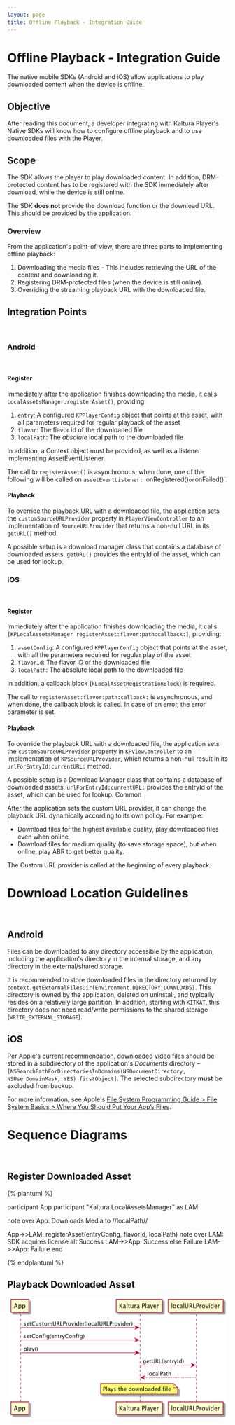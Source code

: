```yaml
---
layout: page
title: Offline Playback - Integration Guide
---
```


# Offline Playback - Integration Guide

The native mobile SDKs (Android and iOS) allow applications to play downloaded content when the device is offline.



## Objective
After reading this document, a developer integrating with Kaltura Player's Native SDKs will know how to configure offline playback and to use downloaded files with the Player.


## Scope
The SDK allows the player to play downloaded content. In addition, DRM-protected content has to be registered with the SDK immediately after download, while the device is still online.

The SDK **does not** provide the download function or the download URL. This should be provided by the application.

### Overview
From the application's point-of-view, there are three parts to implementing offline playback:

1. Downloading the media files - This includes retrieving the URL of the content and downloading it.
2. Registering DRM-protected files (when the device is still online).
3. Overriding the streaming playback URL with the downloaded file.

## Integration Points
&nbsp;
### Android
&nbsp;
#### Register
Immediately after the application finishes downloading the media, it calls `LocalAssetsManager.registerAsset()`, providing:

1. `entry`: A configured `KPPlayerConfig` object that points at the asset, with all  parameters required for regular playback of the asset
2. `flavor`: The flavor id of the downloaded file
3. `localPath`: The *absolute* local path to the downloaded file

In addition, a Context object must be provided, as well as a listener implementing AssetEventListener.

The call to `registerAsset()` is asynchronous; when done, one of the following will be called on `assetEventListener: `onRegistered()` or `onFailed()`.
#### Playback
To override the playback URL with a downloaded file, the application sets the `customSourceURLProvider` property in `PlayerViewController` to an implementation of `SourceURLProvider` that returns a non-null URL in its `getURL()` method.

A possible setup is a download manager class that contains a database of downloaded assets. `getURL()` provides the entryId of the asset, which can be used for lookup.

### iOS
&nbsp;

#### Register

Immediately after the application finishes downloading the media, it calls `[KPLocalAssetsManager registerAsset:flavor:path:callback:]`, providing:

1. `assetConfig`: A configured `KPPlayerConfig` object that points at the asset, with all the parameters required for regular play of the asset
2. `flavorId`: The flavor ID of the downloaded file
3. `localPath`: The absolute local path to the downloaded file

In addition, a callback block (`kLocalAssetRegistrationBlock`) is required.

The call to `registerAsset:flavor:path:callback:` is asynchronous, and when done, the callback block is called. In case of an error, the error parameter is set.

#### Playback

To override the playback URL with a downloaded file, the application sets the `customSourceURLProvider` property in `KPViewController` to an implementation of `KPSourceURLProvider`, which returns a non-null result in its `urlForEntryId:currentURL:` method.

A possible setup is a Download Manager class that contains a database of downloaded assets. `urlForEntryId:currentURL:` provides the entryId of the asset, which can be used for lookup.
Common

After the application sets the custom URL provider, it can change the playback URL dynamically according to its own policy. For example:

* Download files for the highest available quality, play downloaded files even when online
* Download files for medium quality (to save storage space), but when online, play ABR to get better quality.

The Custom URL provider is called at the beginning of every playback.

# Download Location Guidelines
&nbsp;

## Android

Files can be downloaded to any directory accessible by the application, including the application's directory in the internal storage, and any directory in the external/shared storage.

It is recommended to store downloaded files in the directory returned by `context.getExternalFilesDir(Environment.DIRECTORY_DOWNLOADS)`. This directory is owned by the application, deleted on uninstall, and typically resides on a relatively large partition. In addition, starting with `KITKAT`, this directory does not need read/write permissions to the shared storage (`WRITE_EXTERNAL_STORAGE`).

## iOS
Per Apple's current recommendation, downloaded video files should be stored in a subdirectory of the application's *Documents* directory – `[NSSearchPathForDirectoriesInDomains(NSDocumentDirectory, NSUserDomainMask, YES) firstObject]`. The selected subdirectory **must** be excluded from backup.

For more information, see Apple's [File System Programming Guide > File System Basics > Where You Should Put Your App’s Files](https://developer.apple.com/library/ios/documentation/FileManagement/Conceptual/FileSystemProgrammingGuide/FileSystemOverview/FileSystemOverview.html#//apple_ref/doc/uid/TP40010672-CH2-SW28).

# Sequence Diagrams
&nbsp;

## Register Downloaded Asset
{% plantuml %}

participant App
participant "Kaltura LocalAssetsManager" as LAM

note over App: Downloads Media to //localPath//

App->>LAM: registerAsset(entryConfig, flavorId, localPath)
note over LAM: SDK acquires license
alt Success
LAM->>App: Success
else Failure
LAM->>App: Failure
end

{% endplantuml %}

## Playback Downloaded Asset
![Playback](Offline-Playback.png)
